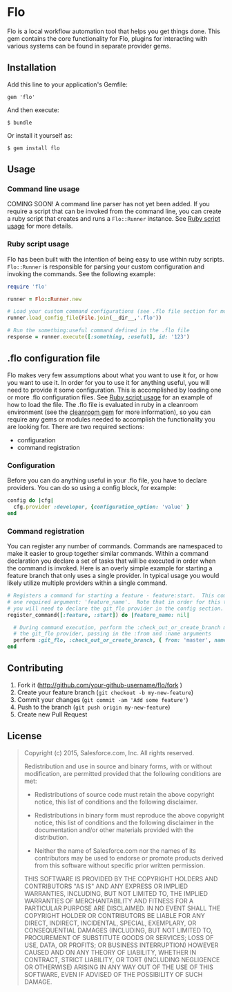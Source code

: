 # Flo

Flo is a local workflow automation tool that helps you get things done.  This gem contains the core functionality for Flo, plugins for interacting with various systems can be found in separate provider gems.

## Installation

Add this line to your application's Gemfile:

```shell
gem 'flo'
```
And then execute:

```shell
$ bundle
```
Or install it yourself as:

```shell
$ gem install flo
```
## Usage

### Command line usage

COMING SOON!
A command line parser has not yet been added.  If you require a script that can be invoked from the command line, you can create a ruby script that creates and runs a `Flo::Runner` instance.  See [Ruby script usage](#Ruby_script_usage) for more details.

### Ruby script usage

Flo has been built with the intention of being easy to use within ruby scripts.  `Flo::Runner` is responsible for parsing your custom configuration and invoking the commands.  See the following example:

```ruby
require 'flo'

runner = Flo::Runner.new

# Load your custom command configurations (see .flo file section for more details)
runner.load_config_file(File.join(__dir__,'.flo'))

# Run the something:useful command defined in the .flo file 
response = runner.execute([:something, :useful], id: '123')
```


## .flo configuration file

Flo makes very few assumptions about what you want to use it for, or how you want to use it.  In order for you to use it for anything useful, you will need to provide it some configuration.  This is accomplished by loading one or more .flo configuration files.  See [Ruby script usage](#Ruby_script_usage) for an example of how to load the file.  The .flo file is evaluated in ruby in a cleanroom environment (see the [cleanroom gem](https://github.com/sethvargo/cleanroom) for more information), so you can require any gems or modules needed to accomplish the functionality you are looking for.  There are two required sections:
* configuration
* command registration

### Configuration

Before you can do anything useful in your .flo file, you have to declare providers.  You can do so using a config block, for example:

```ruby
config do |cfg|
  cfg.provider :developer, {configuration_option: 'value' }
end
```

### Command registration

You can register any number of commands.  Commands are namespaced to make it easier to group together similar commands.  Within a command declaration you declare a set of tasks that will be executed in order when the command is invoked.  Here is an overly simple example for starting a feature branch that only uses a single provider.  In typical usage you would likely utilize multiple providers within a single command.

```ruby
# Registers a command for starting a feature - feature:start.  This command has
# one required argument: 'feature_name'.  Note that in order for this to work,
# you will need to declare the git_flo provider in the config section.
register_command([:feature, :start]) do |feature_name: nil|

  # During command execution, perform the :check_out_or_create_branch method on
  # the git_flo provider, passing in the :from and :name arguments
  perform :git_flo, :check_out_or_create_branch, { from: 'master', name: feature_name }
end
```

## Contributing

1. Fork it (http://github.com/your-github-username/flo/fork )
2. Create your feature branch (`git checkout -b my-new-feature`)
3. Commit your changes (`git commit -am 'Add some feature'`)
4. Push to the branch (`git push origin my-new-feature`)
5. Create new Pull Request

## License

>Copyright (c) 2015, Salesforce.com, Inc.
>All rights reserved.
>
>Redistribution and use in source and binary forms, with or without modification, are permitted provided that the following conditions are met:
>
>* Redistributions of source code must retain the above copyright notice, this list of conditions and the following disclaimer.
>
>* Redistributions in binary form must reproduce the above copyright notice, this list of conditions and the following disclaimer in the documentation and/or other materials provided with the distribution.
>
>* Neither the name of Salesforce.com nor the names of its contributors may be used to endorse or promote products derived from this software without specific prior written permission.
>
>THIS SOFTWARE IS PROVIDED BY THE COPYRIGHT HOLDERS AND CONTRIBUTORS "AS IS" AND ANY EXPRESS OR IMPLIED WARRANTIES, INCLUDING, BUT NOT LIMITED TO, THE IMPLIED WARRANTIES OF MERCHANTABILITY AND FITNESS FOR A PARTICULAR PURPOSE ARE DISCLAIMED. IN NO EVENT SHALL THE COPYRIGHT HOLDER OR CONTRIBUTORS BE LIABLE FOR ANY DIRECT, INDIRECT, INCIDENTAL, SPECIAL, EXEMPLARY, OR CONSEQUENTIAL DAMAGES (INCLUDING, BUT NOT LIMITED TO, PROCUREMENT OF SUBSTITUTE GOODS OR SERVICES; LOSS OF USE, DATA, OR PROFITS; OR BUSINESS INTERRUPTION) HOWEVER CAUSED AND ON ANY THEORY OF LIABILITY, WHETHER IN CONTRACT, STRICT LIABILITY, OR TORT (INCLUDING NEGLIGENCE OR OTHERWISE) ARISING IN ANY WAY OUT OF THE USE OF THIS SOFTWARE, EVEN IF ADVISED OF THE POSSIBILITY OF SUCH DAMAGE.
